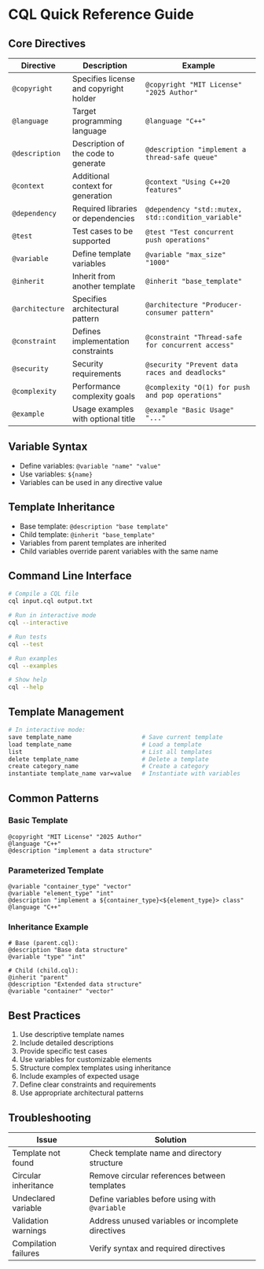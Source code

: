 # CQL Quick Reference Guide

## Core Directives

| Directive | Description | Example |
|-----------|-------------|---------|
| `@copyright` | Specifies license and copyright holder | `@copyright "MIT License" "2025 Author"` |
| `@language` | Target programming language | `@language "C++"` |
| `@description` | Description of the code to generate | `@description "implement a thread-safe queue"` |
| `@context` | Additional context for generation | `@context "Using C++20 features"` |
| `@dependency` | Required libraries or dependencies | `@dependency "std::mutex, std::condition_variable"` |
| `@test` | Test cases to be supported | `@test "Test concurrent push operations"` |
| `@variable` | Define template variables | `@variable "max_size" "1000"` |
| `@inherit` | Inherit from another template | `@inherit "base_template"` |
| `@architecture` | Specifies architectural pattern | `@architecture "Producer-consumer pattern"` |
| `@constraint` | Defines implementation constraints | `@constraint "Thread-safe for concurrent access"` |
| `@security` | Security requirements | `@security "Prevent data races and deadlocks"` |
| `@complexity` | Performance complexity goals | `@complexity "O(1) for push and pop operations"` |
| `@example` | Usage examples with optional title | `@example "Basic Usage" "..."` |

## Variable Syntax

- Define variables: `@variable "name" "value"`
- Use variables: `${name}`
- Variables can be used in any directive value

## Template Inheritance

- Base template: `@description "base template"`
- Child template: `@inherit "base_template"`
- Variables from parent templates are inherited
- Child variables override parent variables with the same name

## Command Line Interface

```bash
# Compile a CQL file
cql input.cql output.txt

# Run in interactive mode
cql --interactive

# Run tests
cql --test

# Run examples
cql --examples

# Show help
cql --help
```

## Template Management

```bash
# In interactive mode:
save template_name                    # Save current template
load template_name                    # Load a template
list                                  # List all templates
delete template_name                  # Delete a template
create category_name                  # Create a category
instantiate template_name var=value   # Instantiate with variables
```

## Common Patterns

### Basic Template
```
@copyright "MIT License" "2025 Author"
@language "C++"
@description "implement a data structure"
```

### Parameterized Template
```
@variable "container_type" "vector"
@variable "element_type" "int"
@description "implement a ${container_type}<${element_type}> class"
@language "C++"
```

### Inheritance Example
```
# Base (parent.cql):
@description "Base data structure"
@variable "type" "int"

# Child (child.cql):
@inherit "parent"
@description "Extended data structure"
@variable "container" "vector"
```

## Best Practices

1. Use descriptive template names
2. Include detailed descriptions
3. Provide specific test cases
4. Use variables for customizable elements
5. Structure complex templates using inheritance
6. Include examples of expected usage
7. Define clear constraints and requirements
8. Use appropriate architectural patterns

## Troubleshooting

| Issue | Solution |
|-------|----------|
| Template not found | Check template name and directory structure |
| Circular inheritance | Remove circular references between templates |
| Undeclared variable | Define variables before using with `@variable` |
| Validation warnings | Address unused variables or incomplete directives |
| Compilation failures | Verify syntax and required directives |
